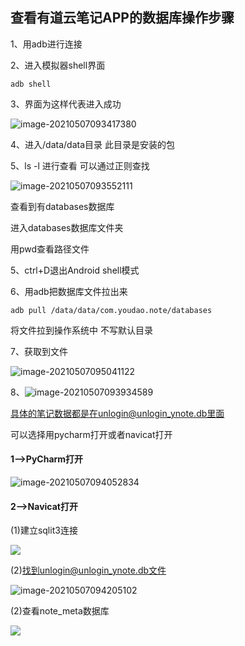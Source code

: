 ## 查看有道云笔记APP的数据库操作步骤

1、用adb进行连接

2、进入模拟器shell界面

~~~shell
adb shell
~~~

3、界面为这样代表进入成功

![image-20210507093417380](https://luoboovovimages.oss-cn-beijing.aliyuncs.com/img/image-20210507093417380.png)

4、进入/data/data目录 此目录是安装的包

5、ls -l 进行查看 可以通过正则查找

![image-20210507093552111](https://luoboovovimages.oss-cn-beijing.aliyuncs.com/img/image-20210507093552111.png)

查看到有databases数据库

进入databases数据库文件夹

用pwd查看路径文件

5、ctrl+D退出Android shell模式

6、用adb把数据库文件拉出来

~~~shell
adb pull /data/data/com.youdao.note/databases
~~~

将文件拉到操作系统中 不写默认目录

7、获取到文件

![image-20210507095041122](https://luoboovovimages.oss-cn-beijing.aliyuncs.com/img/image-20210507095041122.png)

8、![image-20210507093934589](https://luoboovovimages.oss-cn-beijing.aliyuncs.com/img/image-20210507093934589.png)

具体的笔记数据都是在unlogin@unlogin_ynote.db里面

可以选择用pycharm打开或者navicat打开

#### 1-->PyCharm打开

![image-20210507094052834](https://luoboovovimages.oss-cn-beijing.aliyuncs.com/img/image-20210507094052834.png)

#### 2-->Navicat打开

(1)建立sqlit3连接

![](https://luoboovovimages.oss-cn-beijing.aliyuncs.com/img/jianlilianjie.png)

(2)找到unlogin@unlogin_ynote.db文件

![image-20210507094205102](https://luoboovovimages.oss-cn-beijing.aliyuncs.com/img/image-20210507094205102.png)

(2)查看note_meta数据库

![](https://luoboovovimages.oss-cn-beijing.aliyuncs.com/img/xiaoguozhanshi.png)

